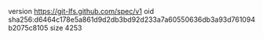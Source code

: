 version https://git-lfs.github.com/spec/v1
oid sha256:d6464c178e5a861d9d2db3bd92d233a7a60550636db3a93d761094b2075c8105
size 4253
